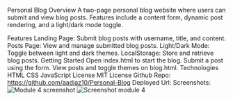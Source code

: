 Personal Blog
Overview
A two-page personal blog website where users can submit and view blog posts. Features include a content form, dynamic post rendering, and a light/dark mode toggle.

Features
Landing Page: Submit blog posts with username, title, and content.
Posts Page: View and manage submitted blog posts.
Light/Dark Mode: Toggle between light and dark themes.
LocalStorage: Store and retrieve blog posts.
Getting Started
Open index.html to start the blog.
Submit a post using the form.
View posts and toggle themes on blog.html.
Technologies
HTML
CSS
JavaScript
License
MIT License
Github Repo: https://github.com/aadiaz10/Personal-Blog
Deployed Url:
Screenshots: ![Module 4 screenshot](https://github.com/user-attachments/assets/e3e4bd55-b78a-49a7-87c9-e4d91d7ae678)
![Screenshot module 4 ](https://github.com/user-attachments/assets/24396d5e-db7b-4739-b743-b28329469ef7)

